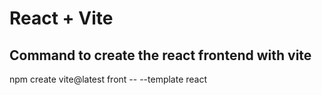 # React + Vite

## Command to create the react frontend with vite

npm create vite@latest front -- --template react
